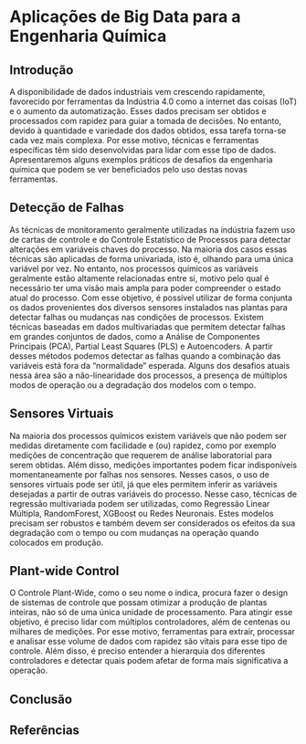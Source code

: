 # Aplicações de Big Data para a Engenharia Química

## Introdução
A disponibilidade de dados industriais vem crescendo rapidamente, favorecido por ferramentas da Indústria 4.0 como a internet das coisas (IoT) e o aumento da automatização. Esses dados precisam ser obtidos e processados com rapidez para guiar a tomada de decisões. No entanto, devido à quantidade e variedade dos dados obtidos, essa tarefa torna-se cada vez mais complexa. Por esse motivo, técnicas e ferramentas específicas têm sido desenvolvidas para lidar com esse tipo de dados. Apresentaremos alguns exemplos práticos de desafios da engenharia química que podem se ver beneficiados pelo uso destas novas ferramentas.

## Detecção de Falhas

As técnicas de monitoramento geralmente utilizadas na indústria fazem uso de cartas de controle e do Controle Estatístico de Processos para detectar alterações em variáveis chaves do processo. Na maioria dos casos essas técnicas são aplicadas de forma univariada, isto é, olhando para uma única variável por vez. No entanto, nos processos químicos as variáveis geralmente estão altamente relacionadas entre si, motivo pelo qual é necessário ter uma visão mais ampla para poder compreender o estado atual do processo. 
Com esse objetivo, é possível utilizar de forma conjunta os dados provenientes dos diversos sensores instalados nas plantas para detectar falhas ou mudanças nas condições de processos. Existem técnicas baseadas em dados multivariadas que permitem detectar falhas em grandes conjuntos de dados, como a Análise de Componentes Principais (PCA), Partial Least Squares (PLS) e Autoencoders. A partir desses métodos podemos detectar as falhas quando a combinação das variáveis está fora da “normalidade” esperada. Alguns dos desafios atuais nessa área são a não-linearidade dos processos, a presença de múltiplos modos de operação ou a degradação dos modelos com o tempo. 

## Sensores Virtuais

Na maioria dos processos químicos existem variáveis que não podem ser medidas diretamente com facilidade e (ou) rapidez, como por exemplo medições de concentração que requerem de análise laboratorial para serem obtidas. Além disso, medições importantes podem ficar indisponíveis momentaneamente por falhas nos sensores. Nesses casos, o uso de sensores virtuais pode ser útil, já que eles permitem inferir as variáveis desejadas a partir de outras variáveis do processo. Nesse caso, técnicas de regressão multivariada podem ser utilizadas, como Regressão Linear Múltipla, RandomForest, XGBoost ou Redes Neuronais. Estes modelos precisam ser robustos e também devem ser considerados os efeitos da sua degradação com o tempo ou com mudanças na operação quando colocados em produção.

## Plant-wide Control

O Controle Plant-Wide, como o seu nome o indica, procura fazer o design de sistemas de controle que possam otimizar a produção de plantas inteiras, não só de uma única unidade de processamento. Para atingir esse objetivo, é preciso lidar com múltiplos controladores, além de centenas ou milhares de medições. Por esse motivo, ferramentas para extrair, processar e analisar esse volume de dados com rapidez são vitais para esse tipo de controle. Além disso, é preciso entender a hierarquia dos diferentes controladores e detectar quais podem afetar de forma mais significativa a operação. 

## Conclusão


## Referências
